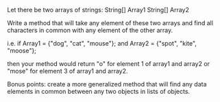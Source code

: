 Let there be two arrays of strings:
String[] Array1
String[] Array2

Write a method that will take any element of these two arrays and find all characters in common with any element of the other array.

i.e. if Array1 = {"dog", "cat", "mouse"};
and Array2 = {"spot", "kite", "moose"};

then your method would return "o" for element 1 of array1 and array2 or "mose" for element 3 of array1 and array2.

Bonus points: create a more generalized method that will find any data elements in common between any two objects in lists of objects.


